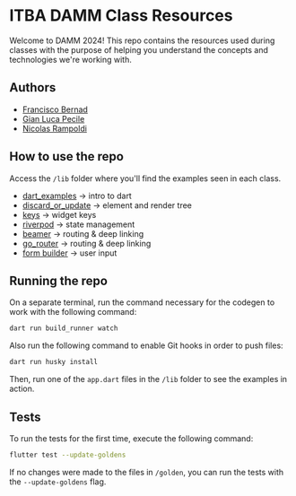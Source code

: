 # ITBA DAMM Class Resources

Welcome to DAMM 2024! This repo contains the resources used during classes with the purpose of
helping you understand the concepts and technologies we're working with.

## Authors

* [Francisco Bernad](https://github.com/FrBernad)
* [Gian Luca Pecile](https://github.com/glpecile)
* [Nicolas Rampoldi](https://github.com/NicolasRampoldi)

## How to use the repo

Access the `/lib` folder where you'll find the examples seen in each class.

* [dart_examples](/lib/dart_examples) -> intro to dart
* [discard_or_update](/lib/discard_or_update.dart) -> element and render tree
* [keys](/lib/keys.dart) -> widget keys
* [riverpod](/lib/riverpod) -> state management
* [beamer](/lib/beamer) -> routing & deep linking
* [go_router](/lib/go_router) -> routing & deep linking
* [form builder](/lib/form_builder.dart) -> user input

## Running the repo

On a separate terminal, run the command necessary for the codegen to work with the following
command:

```bash
dart run build_runner watch
```

Also run the following command to enable Git hooks in order to push files:

```bash
dart run husky install
```

Then, run one of the `app.dart` files in the `/lib` folder to see the examples in action.

## Tests

To run the tests for the first time, execute the following command:

```bash
flutter test --update-goldens
```

If no changes were made to the files in `/golden`, you can run the tests with the `--update-goldens` flag.